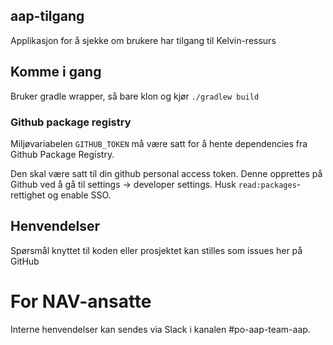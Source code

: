 ## aap-tilgang
Applikasjon for å sjekke om brukere har tilgang til Kelvin-ressurs

## Komme i gang
Bruker gradle wrapper, så bare klon og kjør `./gradlew build`

### Github package registry
Miljøvariabelen `GITHUB_TOKEN` må være satt for å hente dependencies fra Github Package Registry.

Den skal være satt til din github personal access token.
Denne opprettes på Github ved å gå til settings -> developer settings. 
Husk `read:packages`-rettighet og enable SSO.


## Henvendelser
Spørsmål knyttet til koden eller prosjektet kan stilles som issues her på GitHub

# For NAV-ansatte
Interne henvendelser kan sendes via Slack i kanalen #po-aap-team-aap.
